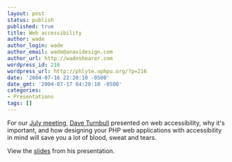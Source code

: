 ```yaml
---
layout: post
status: publish
published: true
title: Web accessibility
author: wade
author_login: wade
author_email: wade@anavidesign.com
author_url: http://wadeshearer.com
wordpress_id: 216
wordpress_url: http://phlyte.uphpu.org/?p=216
date: '2004-07-16 22:20:10 -0500'
date_gmt: '2004-07-17 04:20:10 -0500'
categories:
- Presentations
tags: []
---
```

<p>For our <a href="http://www.uphpu.org/calendar_event.php?mode=&eid=20040614081457626">July meeting</a>, <a href="http://www.uphpu.org/users.php?mode=profile&uid=43">Dave Turnbull</a> presented on web accessibility, why it's important, and how designing your PHP web applications with accessibility in mind will save you a lot of blood, sweat and tears.</p>
<p>View the <a href="/presentations/accessibility/">slides</a> from his presentation.</p>
